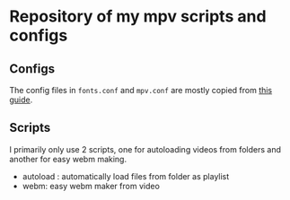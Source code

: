 # Repository of my mpv scripts and configs

## Configs

The config files in ```fonts.conf``` and ```mpv.conf``` are mostly copied from [this guide](https://iamscum.wordpress.com/guides/videoplayback-guide/mpv-conf/).

## Scripts
I primarily only use 2 scripts, one for autoloading videos from folders and another for easy webm making.
- autoload : automatically load files from folder as playlist
- webm: easy webm maker from video


